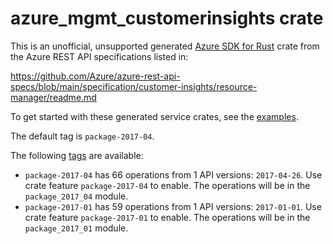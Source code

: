 # azure_mgmt_customerinsights crate

This is an unofficial, unsupported generated [Azure SDK for Rust](https://github.com/Azure/azure-sdk-for-rust/tree/legacy) crate from the Azure REST API specifications listed in:

https://github.com/Azure/azure-rest-api-specs/blob/main/specification/customer-insights/resource-manager/readme.md

To get started with these generated service crates, see the [examples](https://github.com/Azure/azure-sdk-for-rust/blob/legacy/services/README.md#examples).

The default tag is `package-2017-04`.

The following [tags](https://github.com/Azure/azure-sdk-for-rust/blob/legacy/services/tags.md) are available:

- `package-2017-04` has 66 operations from 1 API versions: `2017-04-26`. Use crate feature `package-2017-04` to enable. The operations will be in the `package_2017_04` module.
- `package-2017-01` has 59 operations from 1 API versions: `2017-01-01`. Use crate feature `package-2017-01` to enable. The operations will be in the `package_2017_01` module.